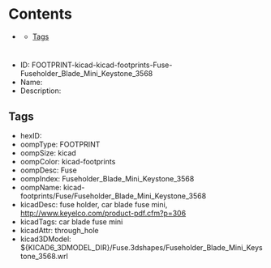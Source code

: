 



Contents
========

* [](#)
	* [Tags](#tags)

# 

- ID: FOOTPRINT-kicad-kicad-footprints-Fuse-Fuseholder_Blade_Mini_Keystone_3568
- Name: 
- Description: 

## Tags

- hexID: 
- oompType: FOOTPRINT
- oompSize: kicad
- oompColor: kicad-footprints
- oompDesc: Fuse
- oompIndex: Fuseholder_Blade_Mini_Keystone_3568
- oompName: kicad-footprints/Fuse/Fuseholder_Blade_Mini_Keystone_3568
- kicadDesc: fuse holder, car blade fuse mini, http://www.keyelco.com/product-pdf.cfm?p=306
- kicadTags: car blade fuse mini
- kicadAttr: through_hole
- kicad3DModel: ${KICAD6_3DMODEL_DIR}/Fuse.3dshapes/Fuseholder_Blade_Mini_Keystone_3568.wrl
